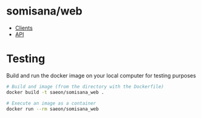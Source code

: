 # somisana/web

<!-- START doctoc generated TOC please keep comment here to allow auto update -->
<!-- DON'T EDIT THIS SECTION, INSTEAD RE-RUN doctoc TO UPDATE -->

- [Clients](#clients)
- [API](#api)

<!-- END doctoc generated TOC please keep comment here to allow auto update -->

# Testing

Build and run the docker image on your local computer for testing purposes

```sh
# Build and image (from the directory with the Dockerfile)
docker build -t saeon/somisana_web .

# Execute an image as a container
docker run --rm saeon/somisana_web
```
